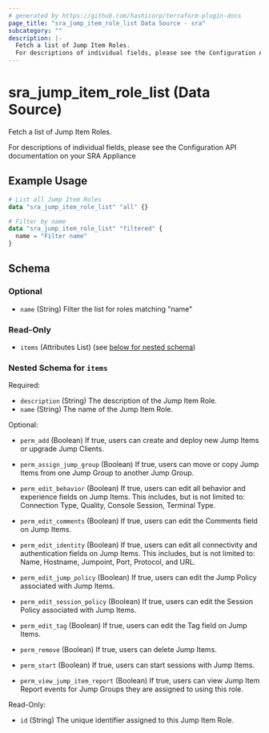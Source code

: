 ```yaml
---
# generated by https://github.com/hashicorp/terraform-plugin-docs
page_title: "sra_jump_item_role_list Data Source - sra"
subcategory: ""
description: |-
  Fetch a list of Jump Item Roles.
  For descriptions of individual fields, please see the Configuration API documentation on your SRA Appliance
---
```


# sra_jump_item_role_list (Data Source)

Fetch a list of Jump Item Roles.

For descriptions of individual fields, please see the Configuration API documentation on your SRA Appliance

## Example Usage

```terraform
# List all Jump Item Roles
data "sra_jump_item_role_list" "all" {}

# Filter by name
data "sra_jump_item_role_list" "filtered" {
  name = "Filter name"
}
```

<!-- schema generated by tfplugindocs -->
## Schema

### Optional

- `name` (String) Filter the list for roles matching "name"

### Read-Only

- `items` (Attributes List) (see [below for nested schema](#nestedatt--items))

<a id="nestedatt--items"></a>
### Nested Schema for `items`

Required:

- `description` (String) The description of the Jump Item Role.
- `name` (String) The name of the Jump Item Role.

Optional:

- `perm_add` (Boolean) If true, users can create and deploy new Jump Items or upgrade Jump Clients.
- `perm_assign_jump_group` (Boolean) If true, users can move or copy Jump Items from one Jump Group to another Jump Group.
- `perm_edit_behavior` (Boolean) If true, users can edit all behavior and experience fields on Jump Items. This includes, but is not limited to: Connection Type, Quality, Console Session, Terminal Type.

- `perm_edit_comments` (Boolean) If true, users can edit the Comments field on Jump Items.
- `perm_edit_identity` (Boolean) If true, users can edit all connectivity and authentication fields on Jump Items. This includes, but is not limited to: Name, Hostname, Jumpoint, Port, Protocol, and URL.

- `perm_edit_jump_policy` (Boolean) If true, users can edit the Jump Policy associated with Jump Items.
- `perm_edit_session_policy` (Boolean) If true, users can edit the Session Policy associated with Jump Items.
- `perm_edit_tag` (Boolean) If true, users can edit the Tag field on Jump Items.
- `perm_remove` (Boolean) If true, users can delete Jump Items.
- `perm_start` (Boolean) If true, users can start sessions with Jump Items.
- `perm_view_jump_item_report` (Boolean) If true, users can view Jump Item Report events for Jump Groups they are assigned to using this role.


Read-Only:

- `id` (String) The unique identifier assigned to this Jump Item Role.
